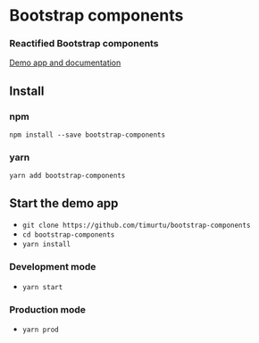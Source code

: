 # Bootstrap components

### Reactified Bootstrap components

[Demo app and documentation](https://getreactbootstrap.com/)

## Install

### npm
```
npm install --save bootstrap-components
```

### yarn
```
yarn add bootstrap-components
```


## Start the demo app
- `git clone https://github.com/timurtu/bootstrap-components`
- `cd bootstrap-components`
- `yarn install`

### Development mode
- `yarn start`

### Production mode
- `yarn prod`
